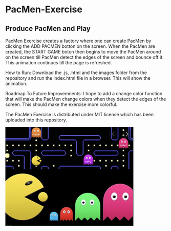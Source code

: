 # PacMen-Exercise
## Produce PacMen and Play
PacMen Exercise creates a factory where one can create PacMen by clicking the ADD PACMEN botton on the screen. When the PacMen are created, the START GAME boton then begins to move the PacMen around on the screen till PacMen detect the edges of the screen and bounce off it. This animation continues till the page is refreshed.

How to Run:
Download the .js, .html and the images folder from the repository and run the index.html file in a browser. This will show the animation.

Roadmap To Future Improvemnents:
I hope to add a change color function that will make the PacMen change colors when they detect the edges of the screen. This should make the exercise more colorful.

The PacMen Exercise is distributed under MIT license which has been uploaded into this repository.

<img src= "2pac.png" width= '400'/>
